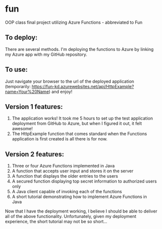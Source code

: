 # fun
OOP class final project utilizing Azure Functions - abbreviated to Fun

## To deploy:
There are several methods. I'm deploying the functions to Azure by linking my Azure app with my GitHub repository.

## To use:
Just navigate your browser to the url of the deployed application (temporarily: https://fun-kd.azurewebsites.net/api/HttpExample?name=Your%20Name) and enjoy!

## Version 1 features:
1. The application works! It took me 5 hours to set up the test application deployment from GitHub to Azure, but when I figured it out, it felt awesome!
2. The HttpExample function that comes standard when the Functions application is first created is all there is for now.

## Version 2 features:
1. Three or four Azure Functions implemented in Java
2. A function that accepts user input and stores it on the server
3. A function that displays the older entries to the users
4. A secured function displaying top secret information to authorized users only
5. A Java client capable of invoking each of the functions
6. A short tutorial demonstrating how to implement Azure Functions in Java

Now that I have the deployment working, I believe I should be able to deliver all of the above functionality.
Unfortunately, given my deployment experience, the short tutorial may not be so short...
